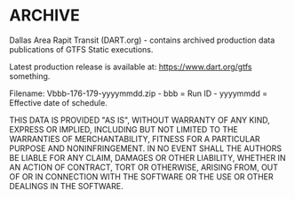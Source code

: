 # ARCHIVE

Dallas Area Rapit Transit (DART.org) - contains archived production data publications of GTFS Static executions.

Latest production release is available at: https://www.dart.org/gtfs something.

Filename: Vbbb-176-179-yyyymmdd.zip  - bbb = Run ID  -  yyyymmdd = Effective date of schedule.

THIS DATA IS PROVIDED "AS IS", WITHOUT WARRANTY OF ANY KIND, EXPRESS OR IMPLIED, INCLUDING BUT NOT LIMITED TO THE WARRANTIES OF MERCHANTABILITY, FITNESS FOR A PARTICULAR PURPOSE AND NONINFRINGEMENT. IN NO EVENT SHALL THE AUTHORS BE LIABLE FOR ANY CLAIM, DAMAGES OR OTHER LIABILITY, WHETHER IN AN ACTION OF CONTRACT, TORT OR OTHERWISE, ARISING FROM, OUT OF OR IN CONNECTION WITH THE SOFTWARE OR THE USE OR OTHER DEALINGS IN THE SOFTWARE.


